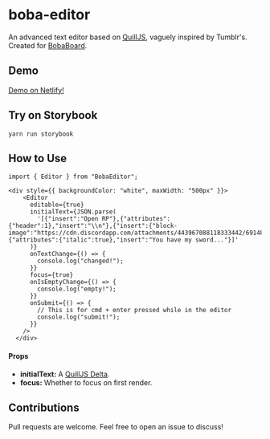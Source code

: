 # boba-editor

An advanced text editor based on [QuillJS](https://quilljs.com/), vaguely inspired by Tumblr's. Created for [BobaBoard](https://www.bobaboard.com).

## Demo

[Demo on Netlify!](https://bobaeditor.netlify.app/)

## Try on Storybook

`yarn run storybook`

## How to Use

```
import { Editor } from "BobaEditor";

<div style={{ backgroundColor: "white", maxWidth: "500px" }}>
    <Editor
      editable={true}
      initialText={JSON.parse(
        '[{"insert":"Open RP"},{"attributes":{"header":1},"insert":"\\n"},{"insert":{"block-image":"https://cdn.discordapp.com/attachments/443967088118333442/691486081895628830/unknown.png"}}, {"attributes":{"italic":true},"insert":"You have my sword..."}]'
      )}
      onTextChange={() => {
        console.log("changed!");
      }}
      focus={true}
      onIsEmptyChange={() => {
        console.log("empty!");
      }}
      onSubmit={() => {
        // This is for cmd + enter pressed while in the editor
        console.log("submit!");
      }}
    />
  </div>
```

#### Props

- **initialText:** A [QuillJS Delta](https://quilljs.com/docs/delta/).
- **focus:** Whether to focus on first render.

## Contributions

Pull requests are welcome. Feel free to open an issue to discuss!
